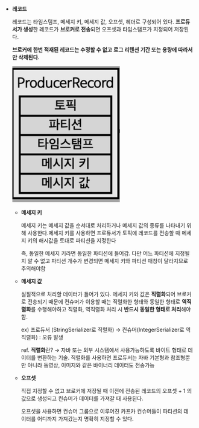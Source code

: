 - **레코드**
    
    레코드는 타임스탬프, 메세지 키, 메세지 값, 오프셋, 헤더로 구성되어 있다. **프로듀서가 생성**한 레코드가 **브로커로 전송**되면 오프셋과 타임스탬프가 지정되어 저장된다. 
    
    **브로커에 한번 적재된 레코드는 수정할 수 없고** **로그 리텐션 기간 또는 용량에 따라서만 삭제된다.**
    
    ![img](https://github.com/seonwoojh/img-source/blob/main/img/%ED%94%84%EB%A1%9C%EB%93%80%EC%84%9C%20%EB%A0%88%EC%BD%94%EB%93%9C.png?raw=true)
    
    - **메세지 키**
        
        메세지 키는 메세지 값을 순서대로 처리하거나 메세지 값의 종류를 나타내기 위해 사용한다.메세지 키를 사용하면 프로듀서가 토픽에 레코드를 전송할 때 메세지 키의 해시값을 토대로 파티션을 지정한다
        
        즉, 동일한 메세지 키라면 동일한 파티션에 들어감. 다만 어느 파티션에 지정될지 알 수 없고 파티션 개수가 변경되면 메세지 키와 파티션 매칭이 달라지므로 주의해야함
        
    - **메세지 값**
        
        실질적으로 처리할 데이터가 들어가 있다. 메세지 키와 값은 **직렬화**되어 브로커로 전송되기 때문에 컨슈머가 이용할 때는 직렬화한 형태와 동일한 형태로 **역직렬화**를 수행해야하고 직렬화, 역직렬화 처리 시 **반드시 동일한 형태로 처리**해야함.
        
        ex) 프로듀서 (StringSerializer로 직렬화) → 컨슈머(IntegerSerializer로 역직렬화) : 오류 발생
        
        ref. **직렬화**란? → 자바 또는 외부 시스템에서 사용가능하도록 바이트 형태로 데이터를 변환하는 기술. 직렬화를 사용하면 프로듀서는 자바 기본형과 참조형뿐만 아니라 동영상, 이미지와 같은 바이너리 데이터도 전송가능
        
    - **오프셋**
        
        직접 지정할 수 없고 브로커에 저장될 때 이전에 전송된 레코드의 오프셋 + 1 의 값으로 생성되고 컨슈머가 데이터를 가져갈 때 사용된다.
        
        오프셋을 사용하면 컨슈머 그룹으로 이루어진 카프카 컨슈머들이 파티션의 데이터를 어디까지 가져갔는지 명확히 지정할 수 있다.
